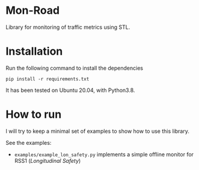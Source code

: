# Mon-Road
Library for monitoring of traffic metrics using STL.

# Installation
Run the following command to install the dependencies 
```
pip install -r requirements.txt
```
It has been tested on Ubuntu 20.04, with Python3.8.

# How to run
I will try to keep a minimal set of examples to show how to use this library.

See the examples:
- `examples/example_lon_safety.py` implements a simple offline monitor for RSS1 (*Longitudinal Safety*)
